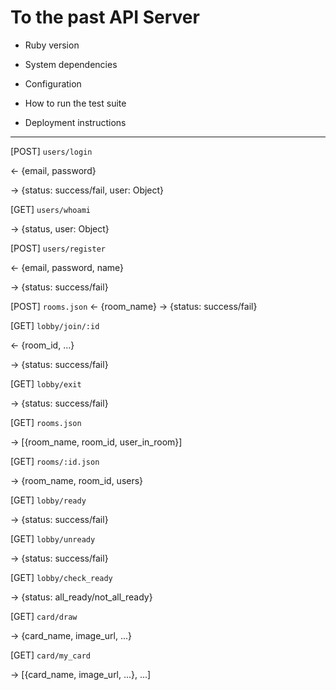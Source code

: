 # To the past API Server

* Ruby version

* System dependencies

* Configuration

* How to run the test suite

* Deployment instructions

---

[POST] `users/login`

<- {email, password}

-> {status: success/fail, user: Object}

[GET] `users/whoami`

-> {status, user: Object}

[POST] `users/register`

<- {email, password, name}

-> {status: success/fail}

[POST] `rooms.json`
<- {room_name}
-> {status: success/fail}

[GET] `lobby/join/:id`

<- {room_id, ...}

-> {status: success/fail}

[GET] `lobby/exit`

-> {status: success/fail}

[GET] `rooms.json`

-> [{room_name, room_id, user_in_room}]

[GET] `rooms/:id.json`

-> {room_name, room_id, users}

[GET] `lobby/ready`

-> {status: success/fail}

[GET] `lobby/unready`

-> {status: success/fail}

[GET] `lobby/check_ready`

-> {status: all_ready/not_all_ready}

[GET] `card/draw`

-> {card_name, image_url, ...}

[GET] `card/my_card`

-> [{card_name, image_url, ...}, ...]
